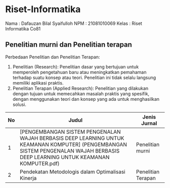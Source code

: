 # Riset-Informatika
Nama  : Dafauzan Bilal Syaifulloh
NPM   : 21081010069
Kelas : Riset Informatika Co81

## Penelitian murni dan Penelitian terapan

Perbedaan Penelitian dan Penelitian Terapan:

1. Penelitian (Research): Penelitian dasar yang bertujuan untuk memperoleh pengetahuan baru atau meningkatkan pemahaman terhadap suatu konsep atau teori. Penelitian ini tidak selalu langsung memiliki aplikasi praktis.
2. Penelitian Terapan (Applied Research): Penelitian yang dilakukan dengan tujuan untuk memecahkan masalah praktis yang spesifik, dengan menggunakan teori dan konsep yang ada untuk menghasilkan solusi.

| No | Judul                                              | Jenis Jurnal          |
|----|----------------------------------------------------|-------------------|
| 1  | [PENGEMBANGAN SISTEM PENGENALAN WAJAH BERBASIS DEEP LEARNING UNTUK KEAMANAN KOMPUTER] (PENGEMBANGAN   SISTEM   PENGENALAN WAJAH BERBASIS DEEP LEARNING UNTUK KEAMANAN KOMPUTER.pdf)                | Penelitian murni |
| 2  | Pendekatan Metodologis dalam Optimalisasi Kinerja | Penelitian Terapan    |
